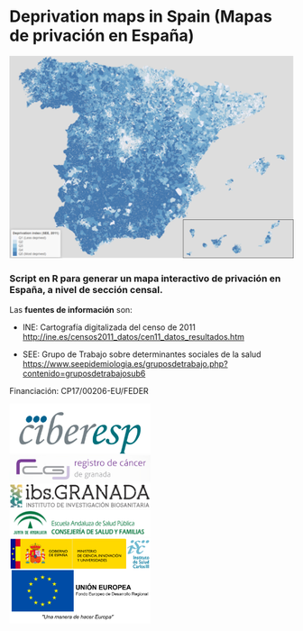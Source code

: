 # Deprivation maps in Spain (Mapas de privación en España)

![](img/mapa_edi.png)

### Script en R para generar un mapa interactivo de privación en España, a nivel de sección censal.

Las **fuentes de información** son:

- INE: Cartografía digitalizada del censo de 2011 http://ine.es/censos2011_datos/cen11_datos_resultados.htm

- SEE: Grupo de Trabajo sobre determinantes sociales de la salud https://www.seepidemiologia.es/gruposdetrabajo.php?contenido=gruposdetrabajosub6

Financiación: CP17/00206-EU/FEDER

<img src="img/logo_ciber.png" alt="CIBER" style="width: 250px; text-align:center"/>

<br>

<img src="img/logo_RCG.png" alt="RCG" style="width: 250px; text-align:center"/>

<br>

<img src="img/logo_ibs.jpg" alt="IBS" style="width: 250px; text-align:center"/>

<br>

<img src="img/logo_easp.png" alt="EASP" style="width: 250px; text-align:center"/>

<br>

<img src="img/logo_feder.png" alt="FEDER" style="width: 250px; text-align:center"/>
